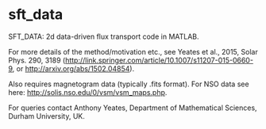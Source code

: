 # sft_data
SFT_DATA: 2d data-driven flux transport code in MATLAB.

For more details of the method/motivation etc., see Yeates et al., 2015, Solar Phys. 290, 3189 (http://link.springer.com/article/10.1007/s11207-015-0660-9, or http://arxiv.org/abs/1502.04854).

Also requires magnetogram data (typically .fits format). For NSO data see here: http://solis.nso.edu/0/vsm/vsm_maps.php.

For queries contact Anthony Yeates, Department of Mathematical Sciences, Durham University, UK.


